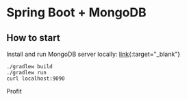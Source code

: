 # Spring Boot + MongoDB
## How to start
Install and run MongoDB server locally: [link](https://www.mongodb.com/download-center#community){:target="_blank"}

```{r, engine='bash', count_lines}
./gradlew build
./gradlew run
curl localhost:9090
```

Profit
